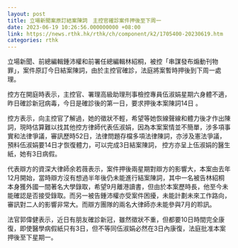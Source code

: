 ```yaml
---
layout: post
title: 立場新聞案原訂結案陳詞　主控官確診案件押後至下周一
date: 2023-06-19 10:26:56.000000000 +08:00
link: https://news.rthk.hk/rthk/ch/component/k2/1705400-20230619.htm
categories: rthk
---
```


立場新聞、前總編輯鍾沛權和前署任總編輯林紹桐，被控「串謀發布煽動刊物罪」，案件原訂今日結案陳詞，由於主控官確診，法庭將案暫時押後到下周一處理。

控方在開庭時表示，主控官、署理高級助理刑事檢控專員伍淑娟星期六身體不適，昨日確診新冠病毒，今日是確診後的第一日，要求押後本案陳詞14日 。

控方表示，向主控官了解過，她的徵狀不輕，希望等她恢線聲線和體力後才作出陳詞，現時估算難以找其他控方律師代表伍淑娟，因為本案案情並不簡單，涉多項事實和法律爭議，審訊歷時52日，法律問題存檔多項法律陳詞，亦涉及憲法爭議，預料伍淑娟要14日才恢復體力，可以完成3日結案陳詞， 控方亦呈上伍淑娟的醫生紙，她有3日病假。

代表辯方的資深大律師余若薇表示，案件押後兩星期對辯方的影響大，本案由去年12月開始，當時辯方沒有想過半年後仍未能進行結案陳詞，其中一名被告林紹桐本身獲外國一間著名大學錄取，希望9月離港讀書，但由於本案歷時長，他至今未能確認是否接受錄取。而另一被告鍾沛權亦受案件困擾，未能計劃未來工作路向，審訊對二人的影響非常大。而辯方團隊的兩名大律師亦未能參與7月的聆訊。

法官郭偉健表示，近日有朋友確診新冠，雖然徵狀不重，但都要10日時間完全康復，即使醫學病假紙只有3日，但不等同伍淑娟必然在3日內康復，法庭批准本案押後至下星期一。
